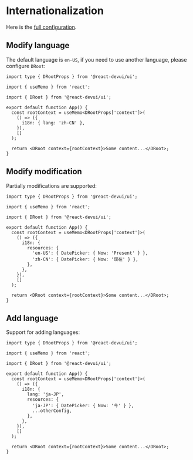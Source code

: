 # Internationalization

Here is the [full configuration](https://github.com/DevCloudFE/react-devui/blob/main/packages/ui/src/components/root/resources.json).

## Modify language

The default language is `en-US`, if you need to use another language, please configure `DRoot`:

```tsx
import type { DRootProps } from '@react-devui/ui';

import { useMemo } from 'react';

import { DRoot } from '@react-devui/ui';

export default function App() {
  const rootContext = useMemo<DRootProps['context']>(
    () => ({
      i18n: { lang: 'zh-CN' },
    }),
    []
  );

  return <DRoot context={rootContext}>Some content...</DRoot>;
}
```

## Modify modification

Partially modifications are supported:

```tsx
import type { DRootProps } from '@react-devui/ui';

import { useMemo } from 'react';

import { DRoot } from '@react-devui/ui';

export default function App() {
  const rootContext = useMemo<DRootProps['context']>(
    () => ({
      i18n: {
        resources: {
          'en-US': { DatePicker: { Now: 'Present' } },
          'zh-CN': { DatePicker: { Now: '现在' } },
        },
      },
    }),
    []
  );

  return <DRoot context={rootContext}>Some content...</DRoot>;
}
```

## Add language

Support for adding languages:

```tsx
import type { DRootProps } from '@react-devui/ui';

import { useMemo } from 'react';

import { DRoot } from '@react-devui/ui';

export default function App() {
  const rootContext = useMemo<DRootProps['context']>(
    () => ({
      i18n: {
        lang: 'ja-JP',
        resources: {
          'ja-JP': { DatePicker: { Now: '今' } },
          ...otherConfig,
        },
      },
    }),
    []
  );

  return <DRoot context={rootContext}>Some content...</DRoot>;
}
```
